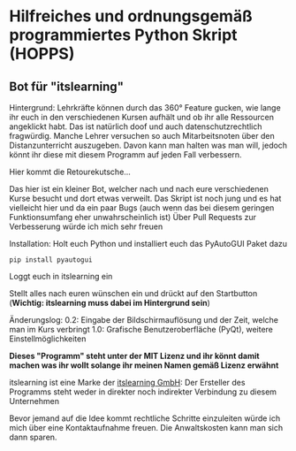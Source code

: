 # Hilfreiches und ordnungsgemäß programmiertes Python Skript (HOPPS)
## Bot für "itslearning"

Hintergrund:
Lehrkräfte können durch das 360° Feature gucken, wie lange ihr euch in den verschiedenen Kursen aufhält und ob ihr alle Ressourcen angeklickt habt.
Das ist natürlich doof und auch datenschutzrechtlich fragwürdig. Manche Lehrer versuchen so auch Mitarbeitsnoten über den Distanzunterricht auszugeben. Davon kann man halten was man will, jedoch könnt ihr diese mit diesem Programm auf jeden Fall verbessern.

Hier kommt die Retourekutsche...

Das hier ist ein kleiner Bot, welcher nach und nach eure verschiedenen Kurse besucht und dort etwas verweilt.
Das Skript ist noch jung und es hat vielleicht hier und da ein paar Bugs (auch wenn das bei diesem geringen Funktionsumfang eher unwahrscheinlich ist)
Über Pull Requests zur Verbesserung würde ich mich sehr freuen


Installation:
Holt euch Python und installiert euch das PyAutoGUI Paket dazu

`pip install pyautogui`

Loggt euch in itslearning ein

Stellt alles nach euren wünschen ein und drückt auf den Startbutton (**Wichtig: itslearning muss dabei im Hintergrund sein**)


Änderungslog:
0.2: Eingabe der Bildschirmauflösung und der Zeit, welche man im Kurs verbringt
1.0: Grafische Benutzeroberfläche (PyQt), weitere Einstellmöglichkeiten

**Dieses "Programm" steht unter der MIT Lizenz und ihr könnt damit machen was ihr wollt solange ihr meinen Namen gemäß Lizenz erwähnt**


itslearning ist eine Marke der [itslearning GmbH](https://itslearning.com/de/impressum/): Der Ersteller des Programms steht weder in direkter noch indirekter Verbindung zu diesem Unternehmen

Bevor jemand auf die Idee kommt rechtliche Schritte einzuleiten würde ich mich über eine Kontaktaufnahme freuen. Die Anwaltskosten kann man sich dann sparen.
